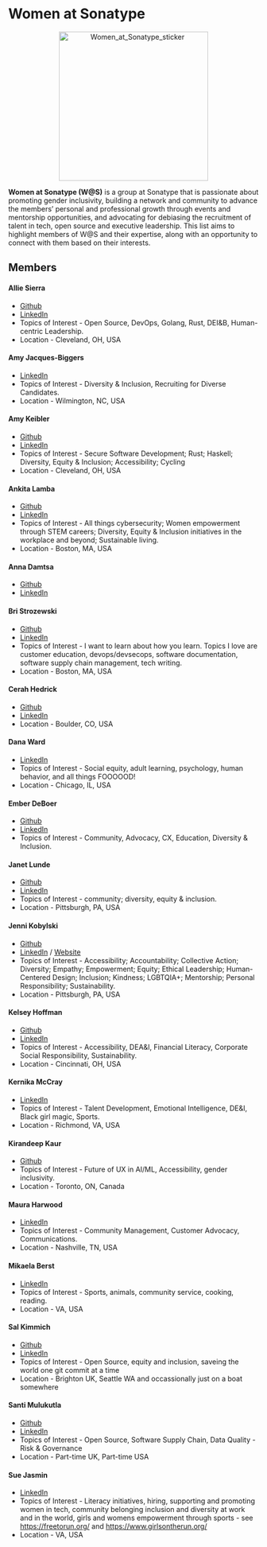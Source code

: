# Women at Sonatype
<p align="center">
<img width="300" alt="Women_at_Sonatype_sticker" src="https://user-images.githubusercontent.com/15128587/152411757-e69755b5-7a0b-4533-be0f-abac0e667dca.png">
</p>

**Women at Sonatype (W@S)** is a group at Sonatype that is passionate about promoting gender inclusivity, building a network and community to advance the members’ personal and professional growth through events and mentorship opportunities, and advocating for debiasing the recruitment of talent in tech, open source and executive leadership. This list aims to highlight members of W@S and their expertise, along with an opportunity to connect with them based on their interests.

## Members
#### Allie Sierra
- [Github](https://github.com/allisonsierra)
- [LinkedIn](https://www.linkedin.com/in/allisonsierra/)
- Topics of Interest - Open Source, DevOps, Golang, Rust, DEI&B, Human-centric Leadership.
- Location - Cleveland, OH, USA

#### Amy Jacques-Biggers
- [LinkedIn](https://www.linkedin.com/in/amyjacques/)
- Topics of Interest - Diversity & Inclusion, Recruiting for Diverse Candidates.
- Location - Wilmington, NC, USA

#### Amy Keibler
- [Github](https://github.com/amy-keibler)
- [LinkedIn](https://www.linkedin.com/in/amelia-keibler)
- Topics of Interest - Secure Software Development; Rust; Haskell; Diversity, Equity & Inclusion; Accessibility; Cycling
- Location - Cleveland, OH, USA

#### Ankita Lamba
- [Github](https://github.com/alamba3890)
- [LinkedIn](https://www.linkedin.com/in/ankitalamba/)
- Topics of Interest - All things cybersecurity; Women empowerment through STEM careers; Diversity, Equity & Inclusion initiatives in the workplace and beyond; Sustainable living.
- Location - Boston, MA, USA
 
#### Anna Damtsa
- [Github](https://github.com/anna-d)
- [LinkedIn](https://www.linkedin.com/in/anna-damtsa-680150147/)

#### Bri Strozewski
- [Github](https://github.com/Bristro)
- [LinkedIn](https://www.linkedin.com/in/briannestrozewski/)
- Topics of Interest - I want to learn about how you learn. Topics I love are customer education, devops/devsecops, software documentation, software supply chain management, tech writing.
- Location - Boston, MA, USA

#### Cerah Hedrick
- [Github](https://github.com/CerahSonatype)
- [LinkedIn](https://www.linkedin.com/in/cerahhedrick/)
- Location - Boulder, CO, USA

#### Dana Ward
- [LinkedIn](https://www.linkedin.com/in/dana-ward-fscp/)
- Topics of Interest - Social equity, adult learning, psychology, human behavior, and all things FOOOOOD!
- Location - Chicago, IL, USA

#### Ember DeBoer
- [Github](https://github.com/emdebo)
- [LinkedIn](https://www.linkedin.com/in/emberdeboer/)
- Topics of Interest - Community, Advocacy, CX, Education, Diversity & Inclusion.

#### Janet Lunde
- [Github](https://github.com/jhlunde)
- [LinkedIn](https://www.linkedin.com/in/janetlunde/)
- Topics of Interest - community; diversity, equity & inclusion.
- Location - Pittsburgh, PA, USA

#### Jenni Kobylski
- [Github](https://github.com/JenniKobylskiUX)
- [LinkedIn](https://www.linkedin.com/in/jennikobylski/) / [Website](https://jennikobylski.com/)
- Topics of Interest - Accessibility; Accountability; Collective Action; Diversity; Empathy; Empowerment; Equity; Ethical Leadership; Human-Centered Design; Inclusion; Kindness; LGBTQIA+; Mentorship; Personal Responsibility; Sustainability.
- Location - Pittsburgh, PA, USA

#### Kelsey Hoffman
- [Github](https://github.com/kelshoffman)
- [LinkedIn](https://www.linkedin.com/in/hoffmak/)
- Topics of Interest - Accessibility, DEA&I, Financial Literacy, Corporate Social Responsibility, Sustainability.
- Location - Cincinnati, OH, USA

#### Kernika McCray
- [LinkedIn](https://www.linkedin.com/in/kernikamccray/)
- Topics of Interest - Talent Development, Emotional Intelligence, DE&I, Black girl magic, Sports.
- Location - Richmond, VA, USA

#### Kirandeep Kaur
- [Github](https://github.com/KirannKaur)
- Topics of Interest - Future of UX in AI/ML, Accessibility, gender inclusivity.
- Location - Toronto, ON, Canada

#### Maura Harwood
- [LinkedIn](https://www.linkedin.com/in/maura-harwood-0b4a9662/)
- Topics of Interest - Community Management, Customer Advocacy, Communications.
- Location - Nashville, TN, USA
 
#### Mikaela Berst
- [LinkedIn](https://www.linkedin.com/in/mikaela-berst/)
- Topics of Interest - Sports, animals, community service, cooking, reading.
- Location - VA, USA

#### Sal Kimmich
- [Github](https://github.com/Salkimmich)
- [LinkedIn](https://www.linkedin.com/in/salkimmich/)
- Topics of Interest - Open Source, equity and inclusion, saveing the world one git commit at a time
- Location - Brighton UK, Seattle WA and occassionally just on a boat somewhere

#### Santi Mulukutla
- [Github](https://github.com/SMulukutla)
- [LinkedIn](https://www.linkedin.com/in/santi-mulukutla-53435b3)
- Topics of Interest - Open Source, Software Supply Chain, Data Quality - Risk & Governance 
- Location - Part-time UK, Part-time USA

#### Sue Jasmin
- [LinkedIn](https://linkedin.com/in/susanjasmin/)
- Topics of Interest - Literacy initiatives, hiring, supporting and promoting women in tech, community belonging inclusion and diversity at work and in the world, girls and womens empowerment through sports - see https://freetorun.org/ and https://www.girlsontherun.org/
- Location - VA, USA
